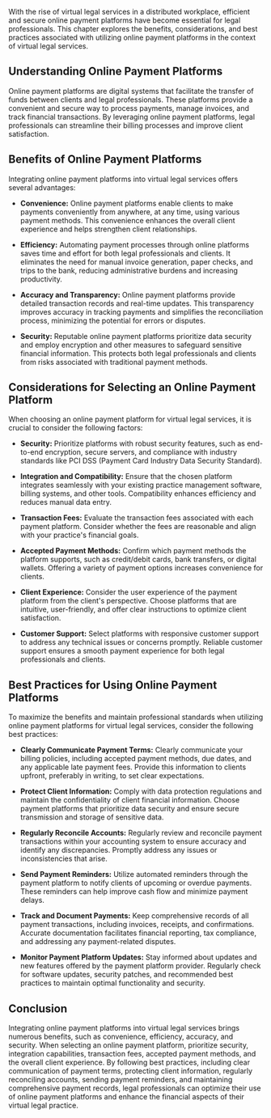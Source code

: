 
With the rise of virtual legal services in a distributed workplace, efficient and secure online payment platforms have become essential for legal professionals. This chapter explores the benefits, considerations, and best practices associated with utilizing online payment platforms in the context of virtual legal services.

Understanding Online Payment Platforms
--------------------------------------

Online payment platforms are digital systems that facilitate the transfer of funds between clients and legal professionals. These platforms provide a convenient and secure way to process payments, manage invoices, and track financial transactions. By leveraging online payment platforms, legal professionals can streamline their billing processes and improve client satisfaction.

Benefits of Online Payment Platforms
------------------------------------

Integrating online payment platforms into virtual legal services offers several advantages:

* **Convenience:** Online payment platforms enable clients to make payments conveniently from anywhere, at any time, using various payment methods. This convenience enhances the overall client experience and helps strengthen client relationships.

* **Efficiency:** Automating payment processes through online platforms saves time and effort for both legal professionals and clients. It eliminates the need for manual invoice generation, paper checks, and trips to the bank, reducing administrative burdens and increasing productivity.

* **Accuracy and Transparency:** Online payment platforms provide detailed transaction records and real-time updates. This transparency improves accuracy in tracking payments and simplifies the reconciliation process, minimizing the potential for errors or disputes.

* **Security:** Reputable online payment platforms prioritize data security and employ encryption and other measures to safeguard sensitive financial information. This protects both legal professionals and clients from risks associated with traditional payment methods.

Considerations for Selecting an Online Payment Platform
-------------------------------------------------------

When choosing an online payment platform for virtual legal services, it is crucial to consider the following factors:

* **Security:** Prioritize platforms with robust security features, such as end-to-end encryption, secure servers, and compliance with industry standards like PCI DSS (Payment Card Industry Data Security Standard).

* **Integration and Compatibility:** Ensure that the chosen platform integrates seamlessly with your existing practice management software, billing systems, and other tools. Compatibility enhances efficiency and reduces manual data entry.

* **Transaction Fees:** Evaluate the transaction fees associated with each payment platform. Consider whether the fees are reasonable and align with your practice's financial goals.

* **Accepted Payment Methods:** Confirm which payment methods the platform supports, such as credit/debit cards, bank transfers, or digital wallets. Offering a variety of payment options increases convenience for clients.

* **Client Experience:** Consider the user experience of the payment platform from the client's perspective. Choose platforms that are intuitive, user-friendly, and offer clear instructions to optimize client satisfaction.

* **Customer Support:** Select platforms with responsive customer support to address any technical issues or concerns promptly. Reliable customer support ensures a smooth payment experience for both legal professionals and clients.

Best Practices for Using Online Payment Platforms
-------------------------------------------------

To maximize the benefits and maintain professional standards when utilizing online payment platforms for virtual legal services, consider the following best practices:

* **Clearly Communicate Payment Terms:** Clearly communicate your billing policies, including accepted payment methods, due dates, and any applicable late payment fees. Provide this information to clients upfront, preferably in writing, to set clear expectations.

* **Protect Client Information:** Comply with data protection regulations and maintain the confidentiality of client financial information. Choose payment platforms that prioritize data security and ensure secure transmission and storage of sensitive data.

* **Regularly Reconcile Accounts:** Regularly review and reconcile payment transactions within your accounting system to ensure accuracy and identify any discrepancies. Promptly address any issues or inconsistencies that arise.

* **Send Payment Reminders:** Utilize automated reminders through the payment platform to notify clients of upcoming or overdue payments. These reminders can help improve cash flow and minimize payment delays.

* **Track and Document Payments:** Keep comprehensive records of all payment transactions, including invoices, receipts, and confirmations. Accurate documentation facilitates financial reporting, tax compliance, and addressing any payment-related disputes.

* **Monitor Payment Platform Updates:** Stay informed about updates and new features offered by the payment platform provider. Regularly check for software updates, security patches, and recommended best practices to maintain optimal functionality and security.

Conclusion
----------

Integrating online payment platforms into virtual legal services brings numerous benefits, such as convenience, efficiency, accuracy, and security. When selecting an online payment platform, prioritize security, integration capabilities, transaction fees, accepted payment methods, and the overall client experience. By following best practices, including clear communication of payment terms, protecting client information, regularly reconciling accounts, sending payment reminders, and maintaining comprehensive payment records, legal professionals can optimize their use of online payment platforms and enhance the financial aspects of their virtual legal practice.
